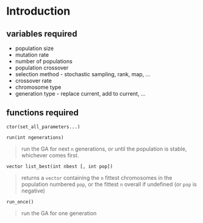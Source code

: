 # Introduction #
## variables required ##

  * population size
  * mutation rate
  * number of populations
  * population crossover
  * selection method - stochastic sampling, rank, map, ...
  * crossover rate
  * chromosome type
  * generation type - replace current, add to current, ...

## functions required ##

`ctor(set_all_parameters...)`


`run(int ngenerations)`
> run the GA for next `n` generations,
> or until the population is stable,
> whichever comes first.

`vector list_best(int nbest [, int pop])`
> returns a `vector` containing the `n` fittest chromosomes in the population
> numbered `pop`, or the fittest `n` overall if undefined (or `pop` is negative)

`run_once()`
> run the GA for one generation